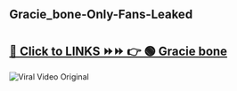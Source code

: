 
 ## Gracie_bone-Only-Fans-Leaked

# <h2><a href="https://clipsfans.com/Gracie_bone&ref=git">🔗 Click to LINKS ⏩⏩ 👉 🟢 Gracie bone </a></h2>

<a href="https://clipsfans.com/Gracie_bone&ref=git" rel="nofollow" data-target="animated-image.originalLink"><img src="https://i.ibb.co.com/xMMVF88/686577567.gif" alt="Viral Video Original" style="max-width: 100%; display: inline-block;" data-target="animated-image.originalImage"></a>
